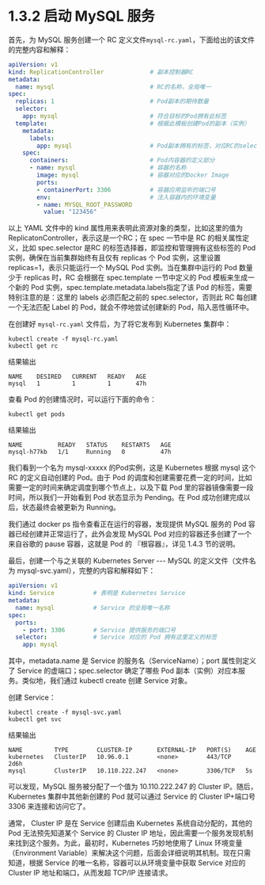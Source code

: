 # 1.3.2 启动 MySQL 服务

首先，为 MySQL 服务创建一个 RC 定义文件`mysql-rc.yaml`，下面给出的该文件的完整内容和解释：
```YAML
apiVersion: v1
kind: ReplicationController             # 副本控制器RC
metadata:
  name: mysql                           # RC的名称，全局唯一
spec:
  replicas: 1                           # Pod副本的期待数量
  selector:
    app: mysql                          # 符合目标的Pod拥有此标签
  template:                             # 根据此模板创建Pod的副本（实例）
    metadata:
      labels:
        app: mysql                      # Pod副本拥有的标签，对应RC的selector
    spec:
      containers:                       # Pod内容器的定义部分
      - name: mysql                     # 容器的名称
        image: mysql                    # 容器对应的Docker Image
        ports:
        - containerPort: 3306           # 容器应用监听的端口号
        env:                            # 注入容器内的环境变量
        - name: MYSQL_ROOT_PASSWORD
          value: "123456"
```

以上 YAML 文件中的 kind 属性用来表明此资源对象的类型，比如这里的值为 ReplicatonController，表示这是一个RC；在 spec 一节中是 RC 的相关属性定义，比如 spec.selector 是RC 的标签选择器，即监控和管理拥有这些标签的 Pod 实例，确保在当前集群始终有且仅有 replicas 个 Pod 实例，这里设置 replicas=1，表示只能运行一个 MySQL Pod 实例。当在集群中运行的 Pod 数量少于 replicas 时，RC 会根据在 spec.template 一节中定义的 Pod 模板来生成一个新的 Pod 实例，spec.template.metadata.labels指定了该 Pod 的标签，需要特别注意的是：这里的 labels 必须匹配之前的 spec.selector，否则此 RC 每创建一个无法匹配 Label 的 Pod，就会不停地尝试创建新的 Pod，陷入恶性循环中。

在创建好 `mysql-rc.yaml` 文件后，为了将它发布到 Kubernetes 集群中：
```shell script
kubectl create -f mysql-rc.yaml
kubectl get rc
```

结果输出
```
NAME    DESIRED   CURRENT   READY   AGE
mysql   1         1         1       47h
```


查看 Pod 的创建情况时，可以运行下面的命令：
```shell script
kubectl get pods
```

结果输出
```
NAME          READY   STATUS    RESTARTS   AGE
mysql-h77kb   1/1     Running   0          47h
```

我们看到一个名为 mysql-xxxxx 的Pod实例，这是 Kubernetes 根据 mysql 这个RC 的定义自动创建的 Pod。由于 Pod 的调度和创建需要花费一定的时间，比如需要一定的时间来确定调度到哪个节点上，以及下载 Pod 里的容器镜像需要一段时间，所以我们一开始看到 Pod 状态显示为 Pending。在 Pod 成功创建完成以后，状态最终会被更新为 Running。

我们通过 docker ps 指令查看正在运行的容器，发现提供 MySQL 服务的 Pod 容器已经创建并正常运行了，此外会发现 MySQL Pod 对应的容器还多创建了一个来自谷歌的 pause 容器，这就是 Pod 的 『根容器』，详见 1.4.3 节的说明。

最后，创建一个与之关联的 Kubernetes Server --- MySQL 的定义文件（文件名为 mysql-svc.yaml），完整的内容和解释如下：
```YAML
apiVersion: v1
kind: Service           # 表明是 Kubernetes Service
metadata:
  name: mysql           # Service 的全局唯一名称
spec:
  ports: 
    - port: 3306        # Service 提供服务的端口号
  selector:             # Service 对应的 Pod 拥有这里定义的标签
    app: mysql
```

其中，metadata.name 是 Service 的服务名（ServiceName）；port 属性则定义了 Service 的虚端口；spec.selector 确定了哪些 Pod 副本（实例）对应本服务。类似地，我们通过 kubectl create 创建 Service 对象。

创建 Service：
```shell script
kubectl create -f mysql-svc.yaml
kubectl get svc
```

结果输出
```
NAME         TYPE        CLUSTER-IP       EXTERNAL-IP   PORT(S)    AGE
kubernetes   ClusterIP   10.96.0.1        <none>        443/TCP    2d6h
mysql        ClusterIP   10.110.222.247   <none>        3306/TCP   5s
```

可以发现，MySQL 服务被分配了一个值为 10.110.222.247 的 Cluster IP。随后，Kubernetes 集群中其他新创建的 Pod 就可以通过 Service 的 Cluster IP+端口号 3306 来连接和访问它了。

通常， Cluster IP 是在 Service 创建后由 Kubernetes 系统自动分配的，其他的 Pod 无法预先知道某个 Service 的 Cluster IP 地址，因此需要一个服务发现机制来找到这个服务。为此，最初时，Kubernetes 巧妙地使用了 Linux 环境变量（Environment Variable）来解决这个问题，后面会详细说明其机制。现在只需知道，根据 Service 的唯一名称，容器可以从环境变量中获取 Service 对应的 Cluster IP 地址和端口，从而发超 TCP/IP 连接请求。